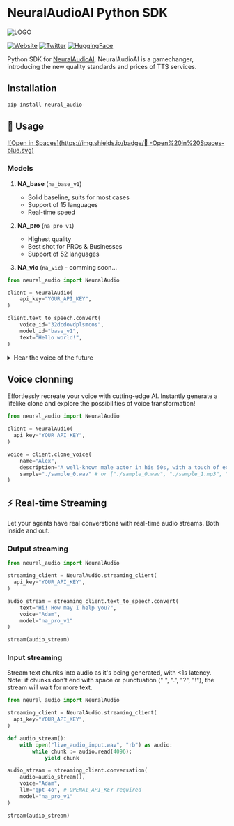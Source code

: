 # NeuralAudioAI Python SDK

![LOGO](https://storage.googleapis.com/crypto-utils-1/Header%20with%20Pattern.png)

[![Website](https://img.shields.io/badge/🌎-NeuralAudioAI-white.svg)](https://www.neuralaudio.solutions)
[![Twitter](https://badgen.net/badge/black/NeuralAudioAI/icon?icon=twitter&label)](https://x.com/NeuralAudioAI)
[![HuggingFace](https://img.shields.io/badge/%F0%9F%A4%97-huggingface-black.svg)](https://huggingface.co/NeuralAudioAI)

Python SDK for [NeuralAudioAI](https://www.neuralaudio.solutions/). NeuralAudioAI is a gamechanger, introducing the new quality standards and prices of TTS services.

## Installation

```bash
pip install neural_audio
```

## 🎤 Usage

[![Open in Spaces](https://img.shields.io/badge/🤗 -Open%20in%20Spaces-blue.svg)](https://huggingface.co/spaces/)

### Models

1. **NA_base** (`na_base_v1`)

   - Solid baseline, suits for most cases
   - Support of 15 languages
   - Real-time speed

2. **NA_pro** (`na_pro_v1`)
   - Highest quality
   - Best shot for PROs & Businesses
   - Support of 52 languages

3. **NA_vic** (`na_vic`) - comming soon...

```py
from neural_audio import NeuralAudio

client = NeuralAudio(
    api_key="YOUR_API_KEY",
)

client.text_to_speech.convert(
    voice_id="32dcdovdplsmcos",
    model_id="base_v1",
    text="Hello world!",
)
```

<details> <summary> Hear the voice of the future </summary>

**Test us!** Want to see what we can? Visit the [NeuralAudioAI](https://www.neuralaudio.solutions) to test our models, hear their voices or  create your own!

</details>

## Voice clonning

Effortlessly recreate your voice with cutting-edge AI. Instantly generate a lifelike clone and explore the possibilities of voice transformation!

```py
from neural_audio import NeuralAudio

client = NeuralAudio(
  api_key="YOUR_API_KEY",
)

voice = client.clone_voice(
    name="Alex",
    description="A well-known male actor in his 50s, with a touch of excitement in his tone and a subtle sense of urgency in his delivery.",
    sample="./sample_0.wav" # or ["./sample_0.wav", "./sample_1.mp3", "./sample_2.mkv"],
)
```

## ⚡️ Real-time Streaming

Let your agents have real converstions with real-time audio streams. Both inside and out.

### Output streaming
```py
from neural_audio import NeuralAudio

streaming_client = NeuralAudio.streaming_client(
  api_key="YOUR_API_KEY",
)

audio_stream = streaming_client.text_to_speech.convert(
    text="Hi! How may I help you?",
    voice="Adam",
    model="na_pro_v1"
)

stream(audio_stream)
```

### Input streaming

Stream text chunks into audio as it's being generated, with <1s latency. Note: if chunks don't end with space or punctuation (" ", ".", "?", "!"), the stream will wait for more text.

```py
from neural_audio import NeuralAudio

streaming_client = NeuralAudio.streaming_client(
  api_key="YOUR_API_KEY",
)

def audio_stream():
    with open("live_audio_input.wav", "rb") as audio:
        while chunk := audio.read(4096): 
            yield chunk

audio_stream = streaming_client.conversation(
    audio=audio_stream(),
    voice="Adam",
    llm="gpt-4o", # OPENAI_API_KEY required
    model="na_pro_v1"
)

stream(audio_stream)
```
